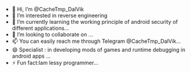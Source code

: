 - 👋 Hi, I’m @CacheTmp_DalVik
- 👀 I’m interested in reverse engineering 
- 🌱 I’m currently learning the working principle of android security of different applications...
- 💞️ I’m looking to collaborate on ...
- 📫 You can easily reach me through Telegram @CacheTmp_DalVik...
- 😄 Specialist : in developing mods of games and runtime debugging in android apps ...
- ⚡ Fun fact:Iam lessy programmer...

<!---
ToxicXRoot/ToxicXRoot is a ✨ special ✨ repository because its `README.md` (this file) appears on your GitHub profile.
You can click the Preview link to take a look at your changes.
--->
